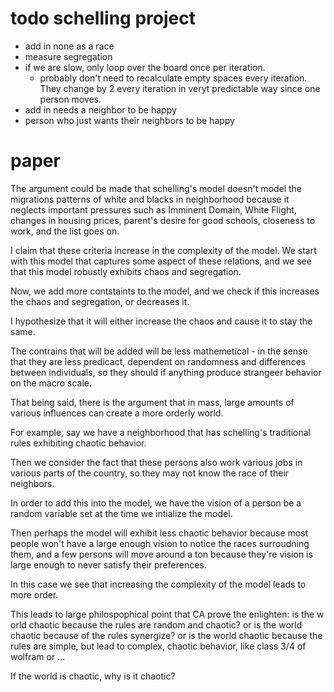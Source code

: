 # todo schelling project
- add in none as a race
- measure segregation
- if we are slow, only loop over the board once per iteration.
    - probably don't need to recalculate empty spaces every iteration. They change by 2 every iteration in veryt predictable way since one person moves. 
- add in needs a neighbor to be happy
- person who just wants their neighbors to be happy

# paper
The argument could be made that schelling's model doesn't model the migrations patterns of white and blacks in neighborhood because it neglects important pressures such as Imminent Domain, White Flight, changes in housing prices, parent's desire for good schools, closeness to work, and the list goes on. 

I claim that these criteria increase in the complexity of the model. We start with this model that captures some aspect of these relations, and we see that this model robustly exhibits chaos and segregation. 

Now, we add more contstaints to the model, and we check if this increases the chaos and segregation, or decreases it. 

I hypothesize that it will either increase the chaos and cause it to stay the same. 

The contrains that will be added will be less mathemetical - in the sense that they are less predicact, dependent on randomness and differences between individuals, so they should if anything produce strangeer behavior on the macro scale. 

That being said, there is the argument that in mass, large amounts of various influences can create a more orderly world. 

For example, say we have a neighborhood that has schelling's traditional rules exhibiting chaotic behavior. 

Then we consider the fact that these persons also work various jobs in various parts of the country, so they may not know the race of their neighbors. 

In order to add this into the model, we have the vision of a person be a random variable set at the time we intialize the model. 

Then perhaps the model will exhibit less chaotic behavior because most people won't have a large enough vision to notice the races surroudning them, and a few persons will move around a ton because they're vision is large enough to never satisfy their preferences. 


In this case we see that increasing the complexity of the model leads to more order.

This leads to large philospophical point that CA prove the enlighten: 
is the w
orld chaotic because the rules are random and chaotic? 
or is the world chaotic because of the rules synergize? 
or is the world chaotic because the rules are simple, but lead to complex, chaotic behavior, like class 3/4 of wolfram
or ...

If the world is chaotic, why is it chaotic?
















